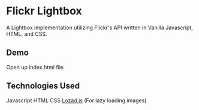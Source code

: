 # Flickr Lightbox

A Lightbox implementation utilizing Flickr's API written in Vanilla Javascript, HTML, and CSS.

## Demo

Open up index.html file

## Technologies Used

Javascript
HTML
CSS
[Lozad.js](https://github.com/ApoorvSaxena/lozad.js#usage) (For lazy loading images) 